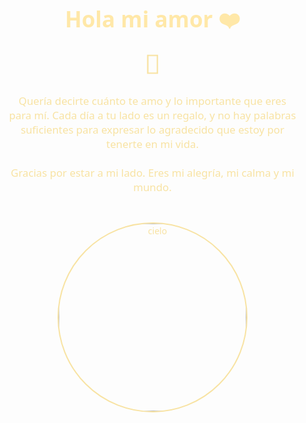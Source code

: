 <!DOCTYPE html>
<html lang="es">
<head>
  <meta charset="UTF-8" />
  <meta http-equiv="X-UA-Compatible" content="IE=edge" />
  <meta name="viewport" content="width=device-width, initial-scale=1.0" />
  <title>Para Ti ❤️</title>
  <style>
    body {
      margin: 0;
      padding: 0;
      font-family: 'Segoe UI', sans-serif;
      text-align: center;
      display: flex;
      flex-direction: column;
      align-items: center;
      justify-content: center;
      min-height: 100vh;
      position: relative;
      color: #f8e3a3;
      z-index: 1;
    }

    /* Fondo GIF animado */
    body::before {
      content: "";
      position: fixed;
      top: 0;
      left: 0;
      width: 100%;
      height: 100%;
      background-image: url('https://i.pinimg.com/originals/9f/65/fa/9f65fa4741fbf0750544bf7c0fb7ae4d.gif');
      background-size: cover;
      background-position: center;
      background-repeat: no-repeat;
      z-index: -1;
    }

    h1 {
      font-size: 2.5em;
      color: #ffe8a8;
      margin-bottom: 0.2em;
    }

    p {
      font-size: 1.2em;
      color: #f8e3a3;
      max-width: 600px;
      margin: 20px;
    }

    .corazon {
      font-size: 3em;
      animation: latido 1s infinite;
    }

    @keyframes latido {
      0%, 100% { transform: scale(1); }
      50% { transform: scale(1.2); }
    }

    img {
      border-radius: 70%;
      margin-top: 25px;
      width: 300px;
      height: 300px;
      border: 2px solid #f8e3a3;
    }
  </style>
</head>
<body>
  <div>
    <h1>Hola mi amor ❤️</h1>
    <div class="corazon">💖</div>
    <p>
      Quería decirte cuánto te amo y lo importante que eres para mí. Cada día a tu lado es un regalo, y no hay palabras suficientes para expresar lo agradecido que estoy por tenerte en mi vida.
      <br /><br />
      Gracias por estar a mi lado. Eres mi alegría, mi calma y mi mundo.
    </p>
    <img src="imagen/cielo2.jpg" alt="cielo" />
  </div>
</body>
</html>
